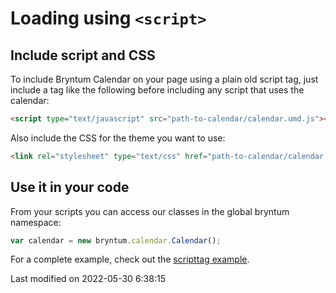 # Loading using `<script>`
## Include script and CSS
To include Bryntum Calendar on your page using a plain old script tag, just include a tag like the following before
including any script that uses the calendar:

```html
<script type="text/javascript" src="path-to-calendar/calendar.umd.js"></script>
```

Also include the CSS for the theme you want to use:
```html
<link rel="stylesheet" type="text/css" href="path-to-calendar/calendar.[theme].css" data-bryntum-theme>
```

## Use it in your code
From your scripts you can access our classes in the global bryntum namespace:
```javascript
var calendar = new bryntum.calendar.Calendar();
```
For a complete example, check out the <a href="../examples/scripttag" target="_blank">scripttag example</a>.


<p class="last-modified">Last modified on 2022-05-30 6:38:15</p>
